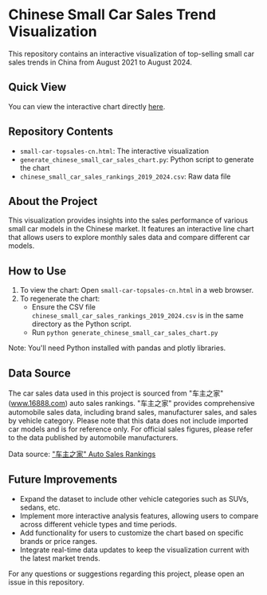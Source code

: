 # Chinese Small Car Sales Trend Visualization

This repository contains an interactive visualization of top-selling small car sales trends in China from August 2021 to August 2024.

## Quick View
You can view the interactive chart directly [here](https://lazyracket.github.io/car-sales-chart/small-car-topsales-cn.html).

## Repository Contents
- `small-car-topsales-cn.html`: The interactive visualization
- `generate_chinese_small_car_sales_chart.py`: Python script to generate the chart
- `chinese_small_car_sales_rankings_2019_2024.csv`: Raw data file

## About the Project
This visualization provides insights into the sales performance of various small car models in the Chinese market. It features an interactive line chart that allows users to explore monthly sales data and compare different car models.

## How to Use
1. To view the chart: Open `small-car-topsales-cn.html` in a web browser.
2. To regenerate the chart:
   - Ensure the CSV file `chinese_small_car_sales_rankings_2019_2024.csv` is in the same directory as the Python script.
   - Run `python generate_chinese_small_car_sales_chart.py`

Note: You'll need Python installed with pandas and plotly libraries.

## Data Source
The car sales data used in this project is sourced from "车主之家" (www.16888.com) auto sales rankings. "车主之家" provides comprehensive automobile sales data, including brand sales, manufacturer sales, and sales by vehicle category. Please note that this data does not include imported car models and is for reference only. For official sales figures, please refer to the data published by automobile manufacturers.

Data source: ["车主之家" Auto Sales Rankings](https://xl.16888.com/)

## Future Improvements
- Expand the dataset to include other vehicle categories such as SUVs, sedans, etc.
- Implement more interactive analysis features, allowing users to compare across different vehicle types and time periods.
- Add functionality for users to customize the chart based on specific brands or price ranges.
- Integrate real-time data updates to keep the visualization current with the latest market trends.

For any questions or suggestions regarding this project, please open an issue in this repository.
